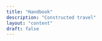```yaml
---
title: "Handbook"
description: "Constructed travel"
layout: "content"
draft: false
---
```


# <title> Constructed Travel (using your own vehicle)

<define the topic in lay terms> Constructed travel is when you'd prefer to use a different transportation mode from what your Authorizing Official (AO) has authorized you to use. For example, your AO authorized you to use commercial air, but you'd prefer to drive your own car instead.
  
<critical timely info> **In most cases, you'll need to fill out a [Constructed Travel worksheet first](https://www.defensetravel.dod.mil/Docs/CT_Voucher_Instructions.pdf). (One exception is if you're using your personal vehicle and the trip is 400 miles or less.) After filling out the worksheet, attach it to your DTS voucher in the Expenses module, and justify the Constructed Travel pre-audit by confirming that your CTW is attached.**

### <body text> 1. Steps in DTS
### 2. More steps in DTS
### 3. More steps
  
<who to contact for help?>To get support on constructed travel issues, contact XYZ. 

## <policy info> Policy info
The Joint Travel Regulations (JTR) allows you to use your selected transportation mode, but it also gives the AO the right to limit your transportation reimbursement if your choice is more expensive. Constructed travel lets the AO compare the true costs of the same trip using different transportation modes.

## <related documents> Related documents
- [Intro to constructed travel](https://www.defensetravel.dod.mil/Docs/Constructed_Travel_Information_Paper.pdf)
- [this presentation of constructed travel](https://www.defensetravel.dod.mil/Docs/Training/InstMat/T200_Slides_Constructed_Travel.zip)


<last updated> Last updated on X/YY/ZZZZ.
